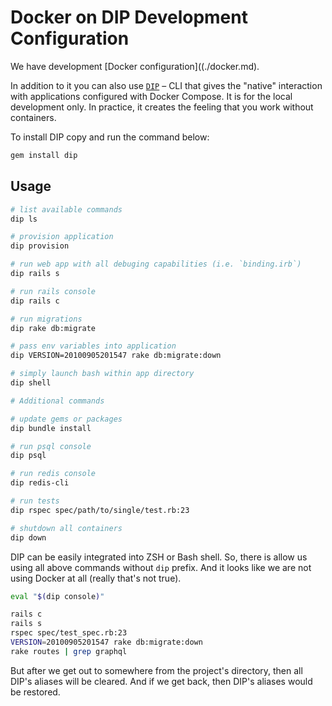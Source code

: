 # Docker on DIP Development Configuration

We have development [Docker configuration]((./docker.md).

In addition to it you can also use [`DIP`](https://github.com/bibendi/dip) – CLI that gives the "native" interaction with applications configured with Docker Compose. It is for the local development only. In practice, it creates the feeling that you work without containers.

To install DIP copy and run the command below:

```sh
gem install dip
```

## Usage

```sh
# list available commands
dip ls

# provision application
dip provision

# run web app with all debuging capabilities (i.e. `binding.irb`)
dip rails s

# run rails console
dip rails c

# run migrations
dip rake db:migrate

# pass env variables into application
dip VERSION=20100905201547 rake db:migrate:down

# simply launch bash within app directory
dip shell

# Additional commands

# update gems or packages
dip bundle install

# run psql console
dip psql

# run redis console
dip redis-cli

# run tests
dip rspec spec/path/to/single/test.rb:23

# shutdown all containers
dip down
```

DIP can be easily integrated into ZSH or Bash shell.
So, there is allow us using all above commands without `dip` prefix. And it looks like we are not using Docker at all (really that's not true).

```sh
eval "$(dip console)"

rails c
rails s
rspec spec/test_spec.rb:23
VERSION=20100905201547 rake db:migrate:down
rake routes | grep graphql
```

But after we get out to somewhere from the project's directory, then all DIP's aliases will be cleared. And if we get back, then DIP's aliases would be restored.
